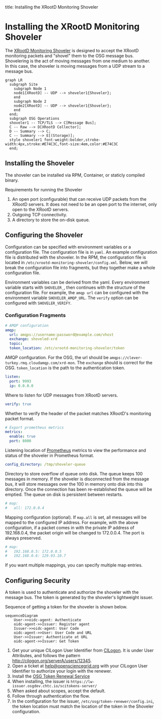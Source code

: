 title: Installing the XRootD Monitoring Shoveler

Installing the XRootD Monitoring Shoveler
=========================================

The [XRootD Monitoring Shoveler](https://github.com/opensciencegrid/xrootd-monitoring-shoveler) 
is designed to accept the XRootD monitoring packets and "shovel" them to the OSG message bus.  
Shovelering is the act of moving messages from one medium to another.  
In this case, the shoveler is moving messages from a UDP stream to a message bus.

```mermaid
graph LR
  subgraph Site
    subgraph Node 1
    node1[XRootD] -- UDP --> shoveler1{Shoveler};
    end
    subgraph Node 2
    node2[XRootD] -- UDP --> shoveler1{Shoveler};
    end
  end;
  subgraph OSG Operations
  shoveler1 -- TCP/TLS --> C[Message Bus];
  C -- Raw --> D[XRootD Collector];
  D -- Summary --> C;
  C -- Summary --> E[(Storage)];
  style shoveler1 font-weight:bolder,stroke-width:4px,stroke:#E74C3C,font-size:4em,color:#E74C3C
  end;
```

Installing the Shoveler
-----------------------

The shoveler can be installed via RPM, Container, or staticly compiled binary.

Requirements for running the Shoveler

1. An open port (configurable) that can receive UDP packets from the XRootD servers.  It does not need to be an open port to the internet, only open to the XRootD servers.
2. Outgoing TCP connectivity.
3. A directory to store the on-disk queue.

Configuring the Shoveler
------------------------

Configuration can be specified with environment variables or a configuration file.  The configuration file is in `yaml`.  An example configuration file is distributed with the shoveler.  In the RPM, the configuration file is located in `/etc/xrootd-monitoring-shoveler/config.xml`.  Below, we will break the configuration file into fragments, but they together make a whole configuration file.

Environment variables can be derived from the yaml.  Every environment variable starts with `SHOVELER_`, then continues with the structure of the configuration file.  For example, the `amqp url` can be configured with the environment variable `SHOVELER_AMQP_URL`.  The `verify` option can be configured with `SHOVELER_VERIFY`.

### Configuration Fragments

```yaml
# AMQP configuration
amqp:
  url: amqps://username:password@example.com/vhost
  exchange: shoveled-xrd
  topic:
  token_location: /etc/xrootd-monitoring-shoveler/token
```

AMQP configuration.  For the OSG, the url should be `amqps://clever-turkey.rmq.cloudamqp.com/xrd-mon`.  The `exchange` should is correct for the OSG.  `token_location` is the path to the authentication token.

```yaml
listen:
  port: 9993
  ip: 0.0.0.0
```

Where to listen for UDP messages from XRootD servers.

```yaml
verify: true
```

Whether to verify the header of the packet matches XRootD's monitoring packet format.

```yaml
# Export prometheus metrics
metrics:
  enable: true
  port: 8000
```

Listening location of [Prometheus](https://prometheus.io/) metrics to view the performance and status of the shoveler in Prometheus format.

```yaml
config_directory: /tmp/shoveler-queue
```
Directory to store overflow of queue onto disk. The queue keeps 100 messages in memory.  If the shoveler is disconnected from the message bus, it will store messages over the 100 in memory onto disk into this directory.  Once the connection has been re-established the queue will be emptied.  The queue on disk is persistent between restarts.

```yaml
# map:
#   all: 172.0.0.4
```
Mapping configuration (optional). If `map.all` is set, all messages will be mapped to the configured IP address.
For example, with the above configuration, if a packet comes in with the private IP address of 192.168.0.4, the packet origin will be changed to 172.0.0.4.  The port is always preserved.

```yaml
# map:
#   192.168.0.5: 172.0.0.5
#   192.168.0.6: 129.93.10.7
```
If you want multiple mappings, you can specify multiple map entries.


Configuring Security
--------------------

A token is used to authenticate and authorize the shoveler with the message bus.  The token is generated by the shoveler's lightweight issuer.

Sequence of getting a token for the shoveler is shown below.

```mermaid
sequenceDiagram
    User->>oidc-agent: Authenticate
    oidc-agent->>Issuer: Register agent
    Issuer->>oidc-agent: User Code
    oidc-agent->>User: User Code and URL
    User->>Issuer: Authenticate at URL
    oidc-agent->>Issuer: Get Token
```

1. Get your unique CILogon User Identifier from [CILogon](https://cilogon.org/).  It is under User Attributes, and follows the pattern http://cilogon.org/serverA/users/12345.
2. Open a ticket at help@opensciencegrid.org with your CILogon User Identifier to authorize your login with the renewer.
3. Install the [OSG Token Renewal Service](https://opensciencegrid.org/docs/other/osg-token-renewer/)
4. When installing, the issuer is `https://lw-issuer.osgdev.chtc.io/scitokens-server/`
5. When asked about scopes, accept the default.
6. Follow through authentication the flow.
7. In the configuration for the issuer, `/etc/osg/token-renewer/config.ini`, the token location must match the location of the token in the Shoveler configuration.

